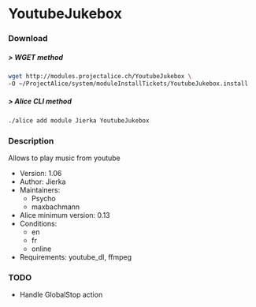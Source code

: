# YoutubeJukebox

### Download

##### > WGET method
```bash
wget http://modules.projectalice.ch/YoutubeJukebox \
-O ~/ProjectAlice/system/moduleInstallTickets/YoutubeJukebox.install
```

##### > Alice CLI method
```bash
./alice add module Jierka YoutubeJukebox
```

### Description
Allows to play music from youtube

- Version: 1.06
- Author: Jierka
- Maintainers:
  - Psycho
  - maxbachmann
- Alice minimum version: 0.13
- Conditions:
  - en
  - fr
  - online
- Requirements: youtube_dl, ffmpeg

### TODO

- Handle GlobalStop action
